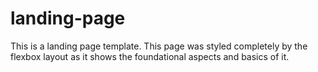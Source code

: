 # landing-page
This is a landing page template. This page was styled completely by the flexbox layout as it shows the foundational aspects
and basics of it.